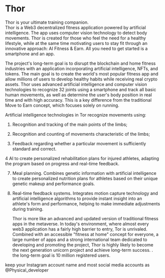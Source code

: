# Thor
Thor is your ultimate training companion.  
Thor is a Web3 decentralized fitness application powered by artificial intelligence. The app uses computer vision technology to detect body movements. Thor is created for those who feel the need for a healthy lifestyle, while at the same time motivating users to stay fit through an innovative approach: AI Fitness & Earn. All you need to get started is a smartphone and an app.

The project's long-term goal is to disrupt the blockchain and home fitness industries with an application incorporating artificial intelligence, NFTs, and tokens. The main goal is to create the world's most popular fitness app and allow millions of users to develop healthy habits while receiving real crypto assets.
Thor uses advanced artificial intelligence and computer vision technologies to recognize 32 joints using a smartphone and track all basic human movements, as well as determine the user's body position in real time and with high accuracy. This is a key difference from the traditional Move to Earn concept, which focuses solely on running.

Artificial intelligence technologies in Tor recognize movements using:

1. Recognition and tracking of the main points of the limbs;

2. Recognition and counting of movements characteristic of the limbs;

3. Feedback regarding whether a particular movement is sufficiently standard and correct.

4 AI to create personalized rehabilitation plans for injured athletes, adapting the program based on progress and real-time feedback.

7. Meal planning. Combines genetic information with artificial intelligence to create personalized nutrition plans for athletes based on their unique genetic makeup and performance goals.

8. Real-time feedback systems. Integrates motion capture technology and artificial intelligence algorithms to provide instant insight into an athlete's form and performance, helping to make immediate adjustments during training.

      Thor is more like an advanced and updated version of traditional fitness apps in the metaverse. In today's environment, where almost every web3 application has a fairly high barrier to entry, Tor is unrivaled. Combined with an accessible "fitness at home" concept for everyone, a large number of apps and a strong international team dedicated to developing and promoting the project, Thor is highly likely to become the next generation unicorn project and achieve long-term success. . the long-term goal is 10 million registered users.

keep your Instagram account name and most social media accounts as @Physical_developer
